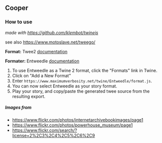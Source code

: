 ## Cooper

### How to use

*made with https://github.com/klembot/twinejs*

see also https://www.motoslave.net/tweego/

**Format:** Twee2 [documentation](https://dan-q.github.io/twee2/index.html)

**Formater:** Entweedle [documentation](https://www.maximumverbosity.net/twine/Entweedle/)
1. To use Entweedle as a Twine 2 format, click the "Formats" link in Twine. 
2. Click on "Add a New Format"
3. Enter `https://www.maximumverbosity.net/twine/Entweedle/format.js`. 
4. You can now select Entweedle as your story format. 
5. Play your story, and copy/paste the generated twee source from the resulting export. 

##### Images from

* https://www.flickr.com/photos/internetarchivebookimages/page1
* https://www.flickr.com/photos/powerhouse_museum/page1
* https://www.flickr.com/search/?license=2%2C3%2C4%2C5%2C6%2C9
